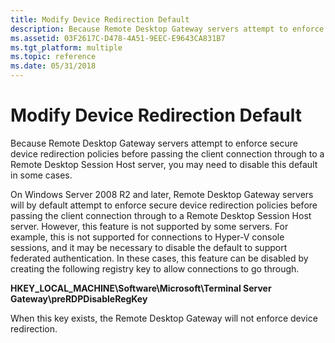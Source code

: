 ```yaml
---
title: Modify Device Redirection Default
description: Because Remote Desktop Gateway servers attempt to enforce secure device redirection policies before passing the client connection through to a Remote Desktop Session Host server, you may need to disable this default in some cases.
ms.assetid: 03F2617C-D478-4A51-9EEC-E9643CA831B7
ms.tgt_platform: multiple
ms.topic: reference
ms.date: 05/31/2018
---
```


# Modify Device Redirection Default

Because Remote Desktop Gateway servers attempt to enforce secure device redirection policies before passing the client connection through to a Remote Desktop Session Host server, you may need to disable this default in some cases.

On Windows Server 2008 R2 and later, Remote Desktop Gateway servers will by default attempt to enforce secure device redirection policies before passing the client connection through to a Remote Desktop Session Host server. However, this feature is not supported by some servers. For example, this is not supported for connections to Hyper-V console sessions, and it may be necessary to disable the default to support federated authentication. In these cases, this feature can be disabled by creating the following registry key to allow connections to go through.

**HKEY\_LOCAL\_MACHINE\\Software\\Microsoft\\Terminal Server Gateway\\preRDPDisableRegKey**

When this key exists, the Remote Desktop Gateway will not enforce device redirection.

 

 




